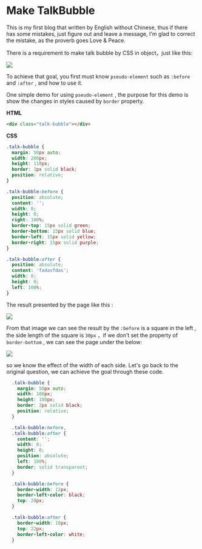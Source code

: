 # Make TalkBubble

This is my first blog that written by English without Chinese, thus if there has some mistakes, just figure out  and leave a message, I'm glad to correct the mistake, as the proverb goes Love & Peace.

<!-- more -->

There is a requirement to make talk bubble by CSS in object，just like this:

![](https://raw.githubusercontent.com/recoveryMonster/HexoImages/master/blog/20190801185104.png)

To achieve that goal, you first must know `pseudo-element` such as `:before` and `:after` , and  how to use it.

One  simple demo for using `pseudo-element` , the purpose for this demo is  show   the  changes in styles caused by `border` property.

**HTML**

``` html
<div class="talk-bubble"></div>
```

**CSS**

``` css
.talk-bubble {
  margin: 50px auto;
  width: 200px;
  height: 118px;
  border: 1px solid black;
  position: relative;
}

.talk-bubble:before {
  position: absolute;
  content: '';
  width: 0;
  height: 0;
  right: 100%;
  border-top: 15px solid green;
  border-bottom: 15px solid blue;
  border-left: 15px solid yellow;
  border-right: 15px solid purple;
}

.talk-bubble:after {
  position: absolute;
  content: 'fadasfdas';
  width: 0;
  height: 0;
  left: 100%;
}
```

The result presented by the page like this :

![](https://raw.githubusercontent.com/recoveryMonster/HexoImages/master/blog/20190801202854.png)

From that image  we can see the result by the `:before` is a square in the left , the side length of the square is `30px` ，if we don't set the property of `border-bottom` , we can see the page under the below:

![](https://raw.githubusercontent.com/recoveryMonster/HexoImages/master/blog/20190801203519.png)

so we know the effect of the width of each side. Let's go back to the original question, we can achieve the goal through  these code. 

``` css
  .talk-bubble {
    margin: 50px auto;
    width: 100px;
    height: 100px;
    border: 2px solid black;
    position: relative;
  }

  .talk-bubble:before,
  .talk-bubble:after {
    content: '';
    width: 0;
    height: 0;
    position: absolute;
    left: 100%;
    border: solid transparent;
  }

  .talk-bubble:before {
    border-width: 12px;
    border-left-color: black;
    top: 20px;
  }

  .talk-bubble:after {
    border-width: 10px;
    top: 22px;
    border-left-color: white;
  }
```
